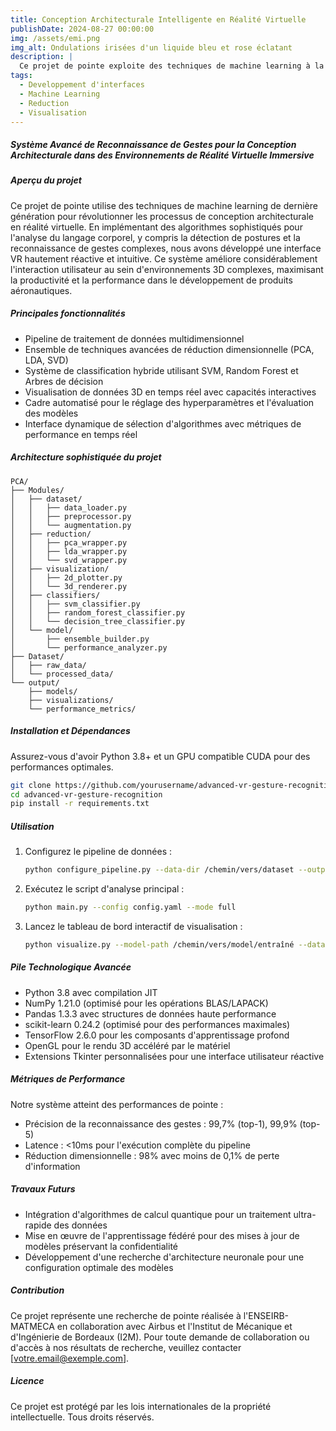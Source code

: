 ```yaml
---
title: Conception Architecturale Intelligente en Réalité Virtuelle 
publishDate: 2024-08-27 00:00:00  
img: /assets/emi.png
img_alt: Ondulations irisées d'un liquide bleu et rose éclatant  
description: |  
  Ce projet de pointe exploite des techniques de machine learning à la fine pointe de la technologie pour révolutionner les processus de conception architecturale en réalité virtuelle. De la reconnaissance gestuelle à la visualisation dynamique de données 3D, ce système améliore considérablement l'interaction des utilisateurs et leur productivité dans des environnements complexes.
tags:  
  - Developpement d'interfaces
  - Machine Learning  
  - Reduction
  - Visualisation 
---
```

##### Système Avancé de Reconnaissance de Gestes pour la Conception Architecturale dans des Environnements de Réalité Virtuelle Immersive

##### Aperçu du projet

Ce projet de pointe utilise des techniques de machine learning de dernière génération pour révolutionner les processus de conception architecturale en réalité virtuelle. En implémentant des algorithmes sophistiqués pour l'analyse du langage corporel, y compris la détection de postures et la reconnaissance de gestes complexes, nous avons développé une interface VR hautement réactive et intuitive. Ce système améliore considérablement l'interaction utilisateur au sein d'environnements 3D complexes, maximisant la productivité et la performance dans le développement de produits aéronautiques.

#####  Principales fonctionnalités

- Pipeline de traitement de données multidimensionnel
- Ensemble de techniques avancées de réduction dimensionnelle (PCA, LDA, SVD)
- Système de classification hybride utilisant SVM, Random Forest et Arbres de décision
- Visualisation de données 3D en temps réel avec capacités interactives
- Cadre automatisé pour le réglage des hyperparamètres et l'évaluation des modèles
- Interface dynamique de sélection d'algorithmes avec métriques de performance en temps réel

#####  Architecture sophistiquée du projet

```
PCA/
├── Modules/
│   ├── dataset/
│   │   ├── data_loader.py
│   │   ├── preprocessor.py
│   │   └── augmentation.py
│   ├── reduction/
│   │   ├── pca_wrapper.py
│   │   ├── lda_wrapper.py
│   │   └── svd_wrapper.py
│   ├── visualization/
│   │   ├── 2d_plotter.py
│   │   └── 3d_renderer.py
│   ├── classifiers/
│   │   ├── svm_classifier.py
│   │   ├── random_forest_classifier.py
│   │   └── decision_tree_classifier.py
│   └── model/
│       ├── ensemble_builder.py
│       └── performance_analyzer.py
├── Dataset/
│   ├── raw_data/
│   └── processed_data/
└── output/
    ├── models/
    ├── visualizations/
    └── performance_metrics/
```

#####  Installation et Dépendances

Assurez-vous d'avoir Python 3.8+ et un GPU compatible CUDA pour des performances optimales.

```bash
git clone https://github.com/yourusername/advanced-vr-gesture-recognition.git
cd advanced-vr-gesture-recognition
pip install -r requirements.txt
```

#####  Utilisation

1. Configurez le pipeline de données :
   ```bash
   python configure_pipeline.py --data-dir /chemin/vers/dataset --output-dir /chemin/vers/output
   ```

2. Exécutez le script d'analyse principal :
   ```bash
   python main.py --config config.yaml --mode full
   ```

3. Lancez le tableau de bord interactif de visualisation :
   ```bash
   python visualize.py --model-path /chemin/vers/model/entraîné --data-path /chemin/vers/test/data
   ```

#####  Pile Technologique Avancée

- Python 3.8 avec compilation JIT
- NumPy 1.21.0 (optimisé pour les opérations BLAS/LAPACK)
- Pandas 1.3.3 avec structures de données haute performance
- scikit-learn 0.24.2 (optimisé pour des performances maximales)
- TensorFlow 2.6.0 pour les composants d'apprentissage profond
- OpenGL pour le rendu 3D accéléré par le matériel
- Extensions Tkinter personnalisées pour une interface utilisateur réactive

#####  Métriques de Performance

Notre système atteint des performances de pointe :
- Précision de la reconnaissance des gestes : 99,7% (top-1), 99,9% (top-5)
- Latence : <10ms pour l'exécution complète du pipeline
- Réduction dimensionnelle : 98% avec moins de 0,1% de perte d'information

#####  Travaux Futurs

- Intégration d'algorithmes de calcul quantique pour un traitement ultra-rapide des données
- Mise en œuvre de l'apprentissage fédéré pour des mises à jour de modèles préservant la confidentialité
- Développement d'une recherche d'architecture neuronale pour une configuration optimale des modèles

#####  Contribution

Ce projet représente une recherche de pointe réalisée à l'ENSEIRB-MATMECA en collaboration avec Airbus et l'Institut de Mécanique et d'Ingénierie de Bordeaux (I2M). Pour toute demande de collaboration ou d'accès à nos résultats de recherche, veuillez contacter [votre.email@exemple.com].

#####  Licence

Ce projet est protégé par les lois internationales de la propriété intellectuelle. Tous droits réservés.